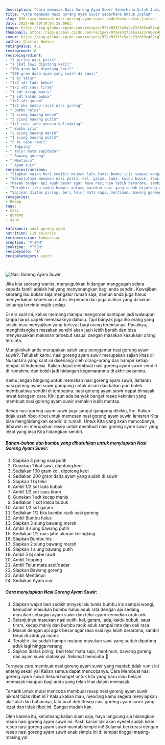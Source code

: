 ```yaml
---
description: "Cara memasak Nasi Goreng Ayam Suwir Sederhana Untuk Jualan"
title: "Cara memasak Nasi Goreng Ayam Suwir Sederhana Untuk Jualan"
slug: 630-cara-memasak-nasi-goreng-ayam-suwir-sederhana-untuk-jualan
date: 2021-06-20T19:05:25.096Z
image: https://img-global.cpcdn.com/recipes/972e93373e5a2e23/680x482cq70/nasi-goreng-ayam-suwir-foto-resep-utama.jpg
thumbnail: https://img-global.cpcdn.com/recipes/972e93373e5a2e23/680x482cq70/nasi-goreng-ayam-suwir-foto-resep-utama.jpg
cover: https://img-global.cpcdn.com/recipes/972e93373e5a2e23/680x482cq70/nasi-goreng-ayam-suwir-foto-resep-utama.jpg
author: Charles Hudson
ratingvalue: 4.1
reviewcount: 8
recipeingredient:
- "3 piring nasi putih"
- "1 ikat sawi dipotong kecil"
- "100 gram kol dipotong kecil"
- "200 gram dada ayam yang sudah di suwir"
- "1 bj telur"
- "1/2 sdt lada bubuk"
- "1/2 sdt saus tiram"
- "1 sdt kecap manis"
- "1 sdt kaldu bubuk"
- "1/2 sdt garam"
- "1/2 bks bumbu racik nasi goreng"
- " Bumbu halus"
- "3 siung bawang merah"
- "3 siung bawang putih"
- "1/2 ruas jahe ukuran kelingking"
- " Bumbu iris"
- "2 siung bawang merah"
- "1 siung bawang putih"
- "5 bj cabe rawit"
- " Topping"
- " Telur mata sapidadar"
- " Bawang goreng"
- " Mentimun"
- " Ayam suir"
recipeinstructions:
- "Siapkan wajan beri sedikit minyak lalu tumis bumbu iris sampai wangi, kemudian masukan bumbu halus aduk rata dengan api sedang, masukan sebagian ayam suwir dan telur ayam kemudian orak arik"
- "Selanjutnya masukan nasi putih, kol, garam, lada, kaldu bubuk, saus tiram, kecap manis dan bumbu racik aduk sampai rata dan cek rasa"
- "Masak dengan api agak besar agar rasa nasi nya lebih beraroma, sambil terus di aduk ya moms"
- "Terakhir jika sudah hampir matang masukan sawi yang sudah dipotong aduk lagi hingga matang"
- "Sajikan diatas piring, beri telur mata sapi, mentimun, bawang goreng dan ayam suwir diatasnya. Selamat mencoba 💛"
categories:
- Resep
tags:
- nasi
- goreng
- ayam

katakunci: nasi goreng ayam 
nutrition: 119 calories
recipecuisine: Indonesian
preptime: "PT14M"
cooktime: "PT53M"
recipeyield: "1"
recipecategory: Lunch

---
```



![Nasi Goreng Ayam Suwir](https://img-global.cpcdn.com/recipes/972e93373e5a2e23/680x482cq70/nasi-goreng-ayam-suwir-foto-resep-utama.jpg)

Jika kita seorang wanita, menyuguhkan hidangan menggugah selera kepada famili adalah hal yang menyenangkan bagi anda sendiri. Kewajiban seorang ibu bukan saja mengatur rumah saja, namun anda juga harus menyediakan keperluan nutrisi terpenuhi dan juga olahan yang dimakan keluarga tercinta wajib sedap.

Di era  saat ini, kalian memang mampu mengorder santapan jadi walaupun tanpa harus capek memasaknya dahulu. Tapi banyak juga lho orang yang selalu mau menyajikan yang terlezat bagi orang tercintanya. Pasalnya, menghidangkan masakan sendiri akan jauh lebih bersih dan bisa menyesuaikan makanan tersebut sesuai dengan masakan kesukaan orang tercinta. 



Mungkinkah anda merupakan salah satu penggemar nasi goreng ayam suwir?. Tahukah kamu, nasi goreng ayam suwir merupakan sajian khas di Nusantara yang saat ini disenangi oleh orang-orang dari hampir setiap tempat di Indonesia. Kalian dapat membuat nasi goreng ayam suwir sendiri di rumahmu dan boleh jadi hidangan kegemaranmu di akhir pekanmu.

Kamu jangan bingung untuk memakan nasi goreng ayam suwir, lantaran nasi goreng ayam suwir gampang untuk dicari dan kalian pun boleh membuatnya sendiri di tempatmu. nasi goreng ayam suwir dapat dimasak lewat beragam cara. Kini pun ada banyak banget resep kekinian yang membuat nasi goreng ayam suwir semakin lebih mantap.

Resep nasi goreng ayam suwir juga sangat gampang dibikin, lho. Kalian tidak usah ribet-ribet untuk memesan nasi goreng ayam suwir, lantaran Kita bisa menghidangkan sendiri di rumah. Untuk Kita yang akan mencobanya, dibawah ini merupakan resep untuk membuat nasi goreng ayam suwir yang lezat yang bisa Kita hidangkan sendiri.

<!--inarticleads1-->

##### Bahan-bahan dan bumbu yang dibutuhkan untuk menyiapkan Nasi Goreng Ayam Suwir:

1. Siapkan 3 piring nasi putih
1. Gunakan 1 ikat sawi, dipotong kecil
1. Sediakan 100 gram kol, dipotong kecil
1. Sediakan 200 gram dada ayam yang sudah di suwir
1. Siapkan 1 bj telur
1. Ambil 1/2 sdt lada bubuk
1. Ambil 1/2 sdt saus tiram
1. Gunakan 1 sdt kecap manis
1. Sediakan 1 sdt kaldu bubuk
1. Ambil 1/2 sdt garam
1. Sediakan 1/2 bks bumbu racik nasi goreng
1. Ambil  Bumbu halus
1. Siapkan 3 siung bawang merah
1. Ambil 3 siung bawang putih
1. Sediakan 1/2 ruas jahe ukuran kelingking
1. Siapkan  Bumbu iris
1. Siapkan 2 siung bawang merah
1. Siapkan 1 siung bawang putih
1. Ambil 5 bj cabe rawit
1. Ambil  Topping
1. Ambil  Telur mata sapi/dadar
1. Siapkan  Bawang goreng
1. Ambil  Mentimun
1. Sediakan  Ayam suir




<!--inarticleads2-->

##### Cara menyiapkan Nasi Goreng Ayam Suwir:

1. Siapkan wajan beri sedikit minyak lalu tumis bumbu iris sampai wangi, kemudian masukan bumbu halus aduk rata dengan api sedang, masukan sebagian ayam suwir dan telur ayam kemudian orak arik
1. Selanjutnya masukan nasi putih, kol, garam, lada, kaldu bubuk, saus tiram, kecap manis dan bumbu racik aduk sampai rata dan cek rasa
1. Masak dengan api agak besar agar rasa nasi nya lebih beraroma, sambil terus di aduk ya moms
1. Terakhir jika sudah hampir matang masukan sawi yang sudah dipotong aduk lagi hingga matang
1. Sajikan diatas piring, beri telur mata sapi, mentimun, bawang goreng dan ayam suwir diatasnya. Selamat mencoba 💛




Ternyata cara membuat nasi goreng ayam suwir yang mantab tidak rumit ini enteng sekali ya! Kalian semua dapat mencobanya. Cara Membuat nasi goreng ayam suwir Sesuai banget untuk kita yang baru mau belajar memasak maupun bagi anda yang telah lihai dalam memasak.

Tertarik untuk mulai mencoba membuat resep nasi goreng ayam suwir nikmat tidak ribet ini? Kalau kalian mau, mending kamu segera menyiapkan alat-alat dan bahannya, lalu buat deh Resep nasi goreng ayam suwir yang lezat dan tidak ribet ini. Sangat mudah kan. 

Oleh karena itu, ketimbang kalian diam saja, hayo langsung aja hidangkan resep nasi goreng ayam suwir ini. Pasti kalian tak akan nyesel sudah bikin resep nasi goreng ayam suwir mantab simple ini! Selamat berkreasi dengan resep nasi goreng ayam suwir enak simple ini di tempat tinggal masing-masing,ya!.

